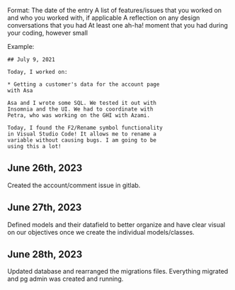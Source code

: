 Format:
The date of the entry
A list of features/issues that you worked on and who you worked with, if applicable
A reflection on any design conversations that you had
At least one ah-ha! moment that you had during your coding, however small

Example:

    ## July 9, 2021

    Today, I worked on:

    * Getting a customer's data for the account page
    with Asa

    Asa and I wrote some SQL. We tested it out with
    Insomnia and the UI. We had to coordinate with
    Petra, who was working on the GHI with Azami.

    Today, I found the F2/Rename symbol functionality
    in Visual Studio Code! It allows me to rename a
    variable without causing bugs. I am going to be
    using this a lot!

## June 26th, 2023

Created the account/comment issue in gitlab.

## June 27th, 2023

Defined models and their datafield to better organize and have clear visual on our objectives once we create the individual models/classes.

## June 28th, 2023

Updated database and rearranged the migrations files. Everything migrated and pg admin was created and running. 